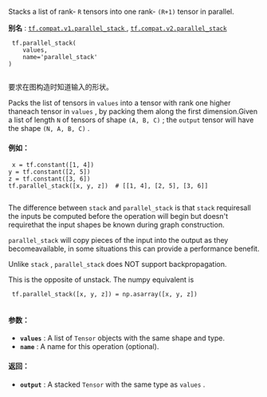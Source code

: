 Stacks a list of rank- `R`  tensors into one rank- `(R+1)`  tensor in parallel.

**别名** : [ `tf.compat.v1.parallel_stack` ](/api_docs/python/tf/parallel_stack), [ `tf.compat.v2.parallel_stack` ](/api_docs/python/tf/parallel_stack)

```
 tf.parallel_stack(
    values,
    name='parallel_stack'
)
 
```

要求在图构造时知道输入的形状。

Packs the list of tensors in  `values`  into a tensor with rank one higher thaneach tensor in  `values` , by packing them along the first dimension.Given a list of length  `N`  of tensors of shape  `(A, B, C)` ; the  `output` tensor will have the shape  `(N, A, B, C)` .

#### 例如：


```
 x = tf.constant([1, 4])
y = tf.constant([2, 5])
z = tf.constant([3, 6])
tf.parallel_stack([x, y, z])  # [[1, 4], [2, 5], [3, 6]]
 
```

The difference between  `stack`  and  `parallel_stack`  is that  `stack`  requiresall the inputs be computed before the operation will begin but doesn't requirethat the input shapes be known during graph construction.

 `parallel_stack`  will copy pieces of the input into the output as they becomeavailable, in some situations this can provide a performance benefit.

Unlike  `stack` ,  `parallel_stack`  does NOT support backpropagation.

This is the opposite of unstack.  The numpy equivalent is

```
 tf.parallel_stack([x, y, z]) = np.asarray([x, y, z])
 
```

#### 参数：
- **`values`** : A list of  `Tensor`  objects with the same shape and type.
- **`name`** : A name for this operation (optional).


#### 返回：
- **`output`** : A stacked  `Tensor`  with the same type as  `values` .
